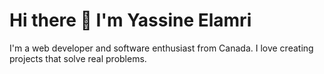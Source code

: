 
# Hi there 👋 I'm Yassine Elamri
I'm a web developer and software enthusiast from Canada. I love creating projects that solve real problems.

<!--
**Yassine-Elamri34/Yassine-Elamri34** is a ✨ _special_ ✨ repository because its `README.md` (this file) appears on your GitHub profile.

Here are some ideas to get you started:

- 🔭 I’m currently working on ...
- 🌱 I’m currently learning ...
- 👯 I’m looking to collaborate on ...
- 🤔 I’m looking for help with ...
- 💬 Ask me about ...
- 📫 How to reach me: ...
- 😄 Pronouns: ...
- ⚡ Fun fact: ...
-->

